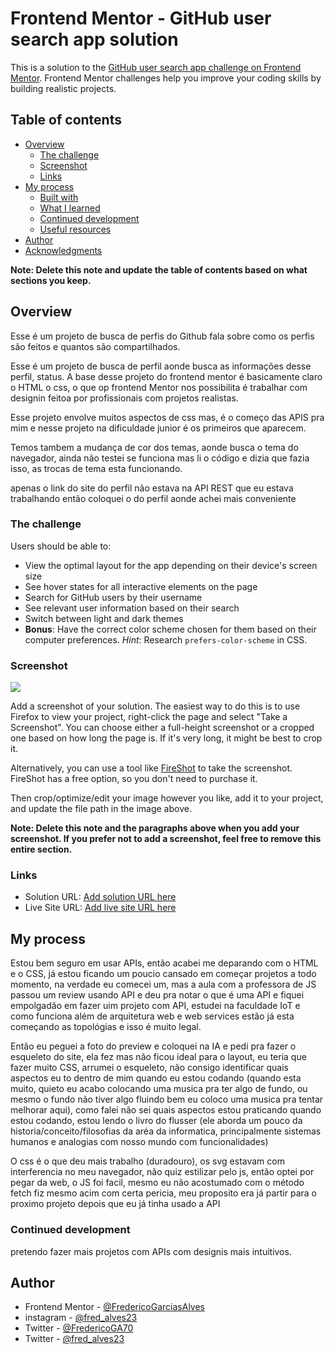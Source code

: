 # Frontend Mentor - GitHub user search app solution

This is a solution to the [GitHub user search app challenge on Frontend Mentor](https://www.frontendmentor.io/challenges/github-user-search-app-Q09YOgaH6). Frontend Mentor challenges help you improve your coding skills by building realistic projects.

## Table of contents

-   [Overview](#overview)
    -   [The challenge](#the-challenge)
    -   [Screenshot](#screenshot)
    -   [Links](#links)
-   [My process](#my-process)
    -   [Built with](#built-with)
    -   [What I learned](#what-i-learned)
    -   [Continued development](#continued-development)
    -   [Useful resources](#useful-resources)
-   [Author](#author)
-   [Acknowledgments](#acknowledgments)

**Note: Delete this note and update the table of contents based on what sections you keep.**

## Overview

Esse é um projeto de busca de perfis do Github fala sobre como os perfis são feitos e quantos são compartilhados.

Esse é um projeto de busca de perfil aonde busca as informações desse perfil, status. A base desse projeto do frontend mentor é basicamente claro o HTML o css, o que op frontend Mentor nos possibilita é trabalhar com designin feitoa por profissionais com projetos realistas.

Esse projeto envolve muitos aspectos de css mas, é o começo das APIS pra mim e nesse projeto na dificuldade junior é os primeiros que aparecem.

Temos tambem a mudança de cor dos temas, aonde busca o tema do navegador, ainda não testei se funciona mas li o código e dizia que fazia isso, as trocas de tema esta funcionando.

apenas o link do site do perfil não estava na API REST que eu estava trabalhando então coloquei o do perfil aonde achei mais conveniente

### The challenge

Users should be able to:

-   View the optimal layout for the app depending on their device's screen size
-   See hover states for all interactive elements on the page
-   Search for GitHub users by their username
-   See relevant user information based on their search
-   Switch between light and dark themes
-   **Bonus**: Have the correct color scheme chosen for them based on their computer preferences. _Hint_: Research `prefers-color-scheme` in CSS.

### Screenshot

![](./screenshot.jpg)

Add a screenshot of your solution. The easiest way to do this is to use Firefox to view your project, right-click the page and select "Take a Screenshot". You can choose either a full-height screenshot or a cropped one based on how long the page is. If it's very long, it might be best to crop it.

Alternatively, you can use a tool like [FireShot](https://getfireshot.com/) to take the screenshot. FireShot has a free option, so you don't need to purchase it.

Then crop/optimize/edit your image however you like, add it to your project, and update the file path in the image above.

**Note: Delete this note and the paragraphs above when you add your screenshot. If you prefer not to add a screenshot, feel free to remove this entire section.**

### Links

-   Solution URL: [Add solution URL here](https://your-solution-url.com)
-   Live Site URL: [Add live site URL here](https://your-live-site-url.com)

## My process

Estou bem seguro em usar APIs, então acabei me deparando com o HTML e o CSS, já estou ficando um poucio cansado em começar projetos a todo momento, na verdade eu comecei um, mas a aula com a professora de JS passou um review usando API e deu pra notar o que é uma API e fiquei empolgadão em fazer uim projeto com API, estudei na faculdade IoT e como funciona além de arquitetura web e web services estão já esta começando as topológias e isso é muito legal.

Então eu peguei a foto do preview e coloquei na IA e pedi pra fazer o esqueleto do site, ela fez mas não ficou ideal para o layout, eu teria que fazer muito CSS, arrumei o esqueleto, não consigo identificar quais aspectos eu to dentro de mim quando eu estou codando (quando esta muito, quieto eu acabo colocando uma musica pra ter algo de fundo, ou mesmo o fundo não tiver algo fluindo bem eu coloco uma musica pra tentar melhorar aqui), como falei não sei quais aspectos estou praticando quando estou codando, estou lendo o livro do flusser (ele aborda um pouco da historia/conceito/filosofias da aréa da informatica, principalmente sistemas humanos e analogias com nosso mundo com funcionalidades)

O css é o que deu mais trabalho (duradouro), os svg estavam com interferencia no meu navegador, não quiz estilizar pelo js, então optei por pegar da web, o JS foi facil, mesmo eu não acostumado com o método fetch fiz mesmo acim com certa pericia, meu proposito era já partir para o proximo projeto depois que eu já tinha usado a API

### Continued development

pretendo fazer mais projetos com APIs com designis mais intuitivos.

## Author

-   Frontend Mentor - [@FredericoGarciasAlves](https://www.frontendmentor.io/profile/yourusername)
-   instagram - [@fred_alves23](https://www.instagram.com/fred_alves23/)
-   Twitter - [@FredericoGA70](https://x.com/FredericoGA70)
-   Twitter - [@fred_alves23](https://www.threads.net/@fred_alves23)
